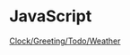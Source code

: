 # JavaScript
 [Clock/Greeting/Todo/Weather](https://yulmucha.github.io/JavaScript/ClockTodoWeather/)
